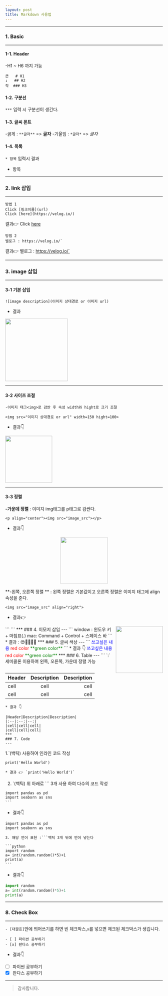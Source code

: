 ```yaml
---
layout: post
title: Markdown 사용법
---
```

***
### 1. Basic
***
#### 1-1. Header
-H1 ~ H6 까지 가능

```
큰   # H1
↓   ## H2
작  ### H3 
```
#### 1-2. 구분선 
`***` 입력 시 구분선이 생긴다.
#### 1-3. 글씨 폰트
-굵게 : `**글자**` => **글자**
-기울임 : `*글자*` => *글자*
#### 1-4. 목록
`* 항목` 입력시  결과
* 항목

***
### 2. link 삽입
***
```
방법 1
Click [링크이름](url)
Click [here](https://velog.io/)
```

결과👉 Click [here](https://velog.io/)
```
방법 2
벨로그 : https://velog.io/`
```
결과👉 벨로그 : https://velog.io/`
***

### 3. image 삽입
---
#### 3-1 기본 삽입


`![image description](이미지 상대경로 or 이미지 url)`

* 결과

<img src="https://images.velog.io/images/ena_hong/post/ca8530c0-eda1-4e86-959f-9aca06ef2df6/image.png" width=200></img>

***
#### 3-2 사이즈 조절
```
-이미지 태그<img>로 감싼 후 속성 width와 hight로 크기 조절
```

`<img src="이미지 상대경로 or url" width=150 hight=100>`

* 결과👇
<img src="https://images.velog.io/images/ena_hong/post/ca8530c0-eda1-4e86-959f-9aca06ef2df6/image.png" width=150>

***
#### 3-3 정렬 

**-가운데 정렬**
: 이미지 img태그를 p태그로 감싼다.


`<p align="center"><img src="image_src"></p>`
* 결과👇
<p align="center"><img src="https://images.velog.io/images/ena_hong/post/ca8530c0-eda1-4e86-959f-9aca06ef2df6/image.png" width=150></p>

**-왼쪽, 오른쪽 정렬 **
: 왼쪽 정렬은 기본값이고 오른쪽 정렬은 이미지 태그에 align 속성을 준다.

`<img src="image_src" align="right">`
* 결과👉
<img src="https://images.velog.io/images/ena_hong/post/ca8530c0-eda1-4e86-959f-9aca06ef2df6/image.png" width=150 align="right">
```
```
***
### 4. 이모지 삽입
---
```
window : 윈도우 키 + 마침표(.)
mac: Command + Control + 스페이스 바
```
* 결과 : 😍🤩🌸🍁🌼
***
### 5. 글씨 색상
---
```
<span style="color:blue">쓰고싶은 내용</span>
<span style="color:red">red color</span>
<span style="color:green">**green color**</span>
```
* 결과 👇
<span style="color:blue">쓰고싶은 내용</span>
<span style="color:red">red color</span>
<span style="color:green">**green color**</span>
***
### 6. Table 
---
```
`:` 세미콜론 이용하여 왼쪽, 오른쪽, 가운데 정렬 가능 

|Header|Description|Description|
|:--|:--:|--:|
|cell|cell|cell|
|cell|cell|cell|
```
* 결과 👇

|Header|Description|Description|
|:--|:--:|--:|
|cell|cell|cell|
|cell|cell|cell|
***
### 7. Code 
---
```
1.`(백틱) 사용하여 인라인 코드 작성

`print('Hello World')`
```
* 결과 👉 `print('Hello World')`
```
2. `(백틱) 위 아래로 ``` 3개 사용 하여 다수의 코드 작성

```　
import pandas as pd 
import seaborn as sns
```　
```
* 결과👇
```
import pandas as pd
import seaborn as sns
```
```
3. 해당 언어 표현 :```백틱 3개 뒤에 언어 넣는다 

```python
import random
a= int(random.random()*5)+1
print(a)
```　
```
* 결과👇
```python
import random
a= int(random.random()*5)+1
print(a)
```
***
### 8. Check Box 
---
`- [대괄호]`안에 띄어쓰기를 하면 빈 체크박스,`x`를 넣으면 체크된 체크박스가 생깁니다.
```
- [ ] 파이썬 공부하기
- [x] 판다스 공부하기
```
* 결과👇
- [ ] 파이썬 공부하기
- [x] 판다스 공부하기
***
>감사합니다. 
